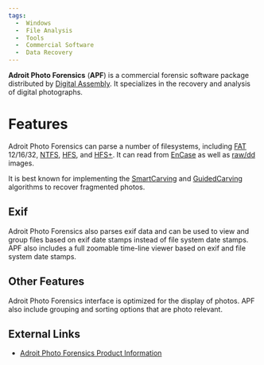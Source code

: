 ```yaml
---
tags:
  -  Windows
  -  File Analysis
  -  Tools
  -  Commercial Software
  -  Data Recovery
---
```

**Adroit Photo Forensics** (**APF**) is a commercial forensic software
package distributed by [Digital Assembly](digital_assembly.md).
It specializes in the recovery and analysis of digital photographs.

# Features

Adroit Photo Forensics can parse a number of filesystems, including
[FAT](fat.md) 12/16/32, [NTFS](ntfs.md),
[HFS](hfs.md), and [HFS+](hfs%2B.md). It can read from
[EnCase](encase.md) as well as
[raw/dd](raw_image_format.md) images.

It is best known for implementing the
[SmartCarving](file_carving:smartcarving.md) and
[GuidedCarving](file_carving:guidedcarving.md) algorithms to
recover fragmented photos.

## Exif

Adroit Photo Forensics also parses exif data and can be used to view and
group files based on exif date stamps instead of file system date
stamps. APF also includes a full zoomable time-line viewer based on exif
and file system date stamps.

## Other Features

Adroit Photo Forensics interface is optimized for the display of photos.
APF also include grouping and sorting options that are photo relevant.

## External Links

- [Adroit Photo Forensics Product
  Information](http://digital-assembly.com/products/adroit-photo-forensics/)